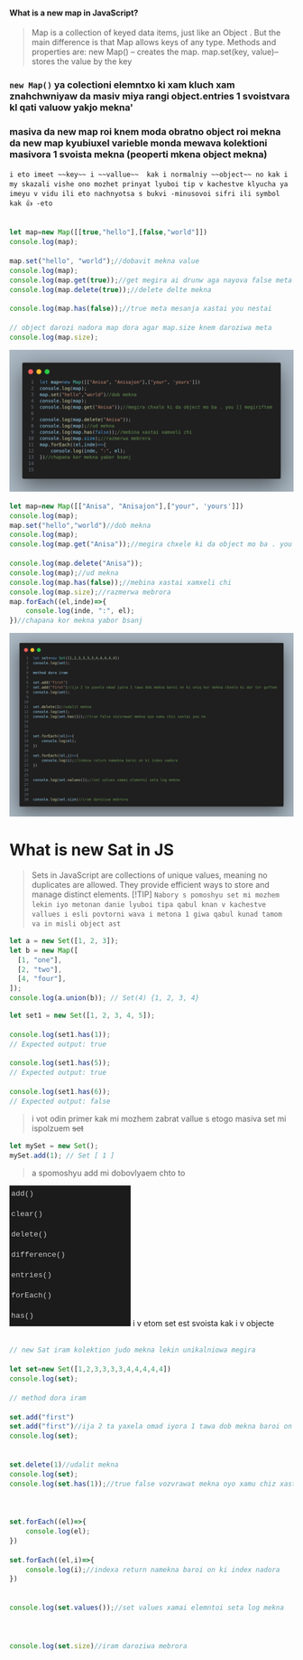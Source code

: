 #### What is a new map in JavaScript?
>Map is a collection of keyed data items, just like an Object . But the main difference is that Map allows keys of any type. Methods and properties are: new Map() – creates the map. map.set(key, value)–stores the value by the key
###  `new Map()` ya colectioni elemntxo ki xam kluch xam znahchwniyaw da masiv miya rangi object.entries 1 svoistvara kl qati valuow yakjo mekna'
### masiva da new map roi knem moda obratno object roi mekna da new map kyubiuxel varieble monda mewava kolektioni masivora 1 svoista mekna (peoperti mkena object mekna)

`i eto imeet ~~key~~ i ~~vallue~~  kak i normalniy ~~object~~ no kak i my skazali vishe ono mozhet prinyat lyuboi tip v kachestve klyucha ya imeyu v vidu ili eto nachnyotsa s bukvi -minusovoi sifri ili symbol kak 👍 -eto`

```js

let map=new Map([[true,"hello"],[false,"world"]])
console.log(map);

map.set("hello", "world");//dobavit mekna value
console.log(map);
console.log(map.get(true));//get megira ai drunw aga nayova false meta ud namekna oobjecti mora
console.log(map.delete(true));//delete delte mekna

console.log(map.has(false));//true meta mesanja xastai you nestai

// object darozi nadora map dora agar map.size knem daroziwa meta
console.log(map.size);
```


![new](image.png)
```js
let map=new Map([["Anisa", "Anisajon"],["your", 'yours']])
console.log(map);
map.set("hello","world")//dob mekna
console.log(map);
console.log(map.get("Anisa"));//megira chxele ki da object mo ba . you [] megiriftem

console.log(map.delete("Anisa"));
console.log(map);//ud mekna
console.log(map.has(false));//mebina xastai xamxeli chi
console.log(map.size);//razmerwa mebrora
map.forEach((el,inde)=>{
    console.log(inde, ":", el);
})//chapana kor mekna yabor bsanj 

```


![Alt text](image-1.png)



# What is new Sat in JS
>Sets in JavaScript are collections of unique values, meaning no duplicates are allowed. They provide efficient ways to store and manage distinct elements.
>[!TIP]
>`Nabory s pomoshyu set mi mozhem lekin iyo metonan danie lyuboi tipa qabul knan v kachestve vallues i esli povtorni wava i metona 1 giwa qabul kunad tamom va in misli object ast`
``` js
let a = new Set([1, 2, 3]);
let b = new Map([
  [1, "one"],
  [2, "two"],
  [4, "four"],
]);
console.log(a.union(b)); // Set(4) {1, 2, 3, 4}
```




``` js
let set1 = new Set([1, 2, 3, 4, 5]);

console.log(set1.has(1));
// Expected output: true

console.log(set1.has(5));
// Expected output: true

console.log(set1.has(6));
// Expected output: false
```

> i vot odin primer kak mi mozhem zabrat vallue s etogo masiva set mi ispolzuem ~~set~~
``` js
let mySet = new Set();
mySet.add(1); // Set [ 1 ]
```
>a spomoshyu add mi dobovlyaem chto to

![vv](./vv)
i v etom set est svoista kak i v objecte 





```js

// new Sat iram kolektion judo mekna lekin unikalniowa megira 

let set=new Set([1,2,3,3,3,3,4,4,4,4,4])
console.log(set);

// method dora iram 

set.add("first")
set.add("first")//ija 2 ta yaxela omad iyora 1 tawa dob mekna baroi on ki uniq kor mekna chxele ki dar tor guftem
console.log(set);


set.delete(1)//udalit mekna
console.log(set);
console.log(set.has(1));//true false vozvrawat mekna oyo xamu chiz xastai you ne



set.forEach((el)=>{
    console.log(el);
})

set.forEach((el,i)=>{
    console.log(i);//indexa return namekna baroi on ki index nadora
})


console.log(set.values());//set values xamai elemntoi seta log mekna



console.log(set.size)//iram daroziwa mebrora
```

